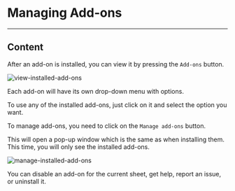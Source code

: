 ﻿---
author: Stefan-Stojanovic

type: normal

category: how to

---

# Managing Add-ons

---
## Content

After an add-on is installed, you can view it by pressing the `Add-ons` button.

![view-installed-add-ons](https://img.enkipro.com/64688a5170c7f6bc657af5afa07caa62.png)

Each add-on will have its own drop-down menu with options.

To use any of the installed add-ons, just click on it and select the option you want.

To manage add-ons, you need to click on the `Manage add-ons` button. 

This will open a pop-up window which is the same as when installing them. This time, you will only see the installed add-ons.

![manage-installed-add-ons](https://img.enkipro.com/02fdb386c0ae4991689e3878008d9954.png)

You can disable an add-on for the current sheet, get help, report an issue, or uninstall it.